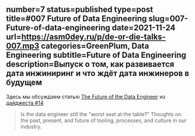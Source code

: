 number=7
status=published
type=post
title=#007 Future of Data Engineering
slug=007-Future-of-data-engineering
date=2021-11-24
url=https://asm0dey.ru/p/de-or-die-talks-007.mp3
categories=GreenPlum, Data Engineering
subtitle=Future of Data Engineering
description=Выпуск о том, как развивается дата инжиниринг и что ждёт дата инжинеров в будущем
---

Здесь мы обсуждаем статью [The Future of the Data Engineer](https://towardsdatascience.com/the-future-of-the-data-engineer-4dcfa53800ab/) из [дайджеста #14](https://digest.deordie.org/14_NullPointerException/)

> Is the data engineer still the “worst seat at the table?” Thoughts on the past, present, and future of tooling, processes, and culture in our industry.
